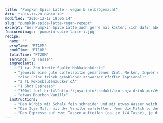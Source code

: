 ```yaml
---
title: "Pumpkin Spice Latte - vegan & selbstgemacht"
date: "2016-11-20 09:48:18"
modified: "2016-12-18 18:05:14"
slug: "pumpkin-spice-latte-vegan-rezept"
excerpt: "Wer Pumpkin Spice Latte auch gerne mal kosten, sich dafür aber nicht bei Starbucks anstellen und dann aus einem Einwegbecher schlürfen will, der ist hier richtig!"
featuredImage: "pumpkin-spice-latte-1.jpg"
recipe:
  name: ""
  prepTime: "PT10M"
  cookTime: "PT10M"
  totalTime: "PT20M"
  servings: "2 Tassen"
  ingredients:
    - "1 ca. 2cm breite Spalte Hokkaidokürbis"
    - "jeweils eine gute Löffelspitze gemahlenen Zimt, Nelken, Ingwer und Muskatnuss"
    - "eine Prise frisch gemahlener schwarzer Pfeffer (optional)"
    - "2 TL Kokosblütenzucker oÄ"
    - "1 Shot Espresso"
    - "300ml [url href=\"http://joya.info/produkt/bio-soja-drink-pur/#scrollme\" target=\"_blank\"]Bio Soja Drink Pur von Joya[/url]"
    - "etwas Bourbon Vanille"
  instructions:
    - "Den Kürbis mit Schale fein schneiden und mit etwas Wasser weich dünsten. Mit dem Stabmixer fein pürieren, die Gewürze und den Zucker zugeben und die Paste kurz weiter erhitzen, so dass der Zucker leicht karamellisiert."
    - "Die Soja Milch mit der Vanille aufstellen. Wenn die Milch zu dampfen beginnt, mit dem Milchschäumer zu einem festen Schaum schlagen."
    - "Den Espresso auf zwei Tassen aufteilen (ca. je 1/4 Tasse), je die Hälfte von der Kübispaste einrühren, mit Soja-Milch aufgießen und eine schöne Milchschaum-Haube daraufgeben. Mit etwas frisch gemahlener Muskatnuss toppen und losschlürfen."
---
```



